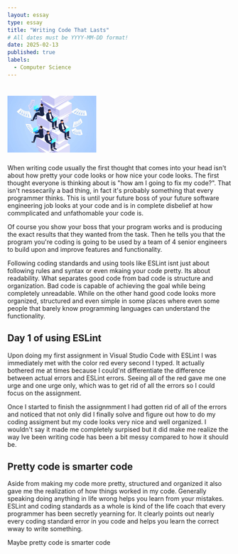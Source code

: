 ```yaml
---
layout: essay
type: essay
title: "Writing Code That Lasts"
# All dates must be YYYY-MM-DD format!
date: 2025-02-13
published: true
labels:
  - Computer Science
---
```


# <img width="200px" class="rounded float-start pe-4" src="../img/codingsstan.jpg">


When writing code usually the first thought that comes into your head isn't about how pretty your code looks or how nice your code looks. The first thought everyone is thinking about is "how am I going to fix my code?". That isn't nessecarily a bad thing, in fact it's probably something that every programmer thinks. This is until your future boss of your future software engineering job looks at your code and is in complete disbelief at how commplicated and unfathomable your code is.

Of course you show your boss that your program works and is producing the exact results that they wanted from the task. Then he tells you that the program you're coding is going to be used by a team of 4 senior engineers to build upon and improve features and functionality.

Following coding standards and using tools like ESLint isnt just about following rules and syntax or even mkaing your code pretty. Its about readability. What separates good code from bad code is structure and organization. Bad code is capable of achieving the goal while being completely unreadable. While on the other hand good code looks more organized, structured and even simple in some places where even some people that barely know programming languages can understand the functionality. 


## Day 1 of using ESLint

Upon doing my first assignment in Visual Studio Code with ESLint I was immediately met with the color red every second I typed. It actually bothered me at times because I could'nt differentiate the difference between actual errors and ESLint errors. Seeing all of the red gave me one urge and one urge only, which was to get rid of all the errors so I could focus on the assignment.

Once I started to finish the assignmment I had gotten rid of all of the errors and noticed that not only did I finally solve and figure out how to do my coding assigment but my code looks very nice and well organized. I wouldn't say it made me completely surpised but it did make me realize the way Ive been writing code has been a bit messy compared to how it should be.


## Pretty code is smarter code

Aside from making my code more pretty, structured and organized it also gave me the realization of how things worked in my code. Generally speaking doing anything in life wrong helps you learn from your mistakes. ESLint and coding standards as a whole is kind of the life coach that every programmer has been secretly yearning for. It clearly points out nearly every coding standard error in you code and helps you learn the correct wway to write something. 

Maybe pretty code is smarter code


